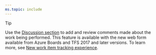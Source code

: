 ```yaml
---
ms.topic: include
---
```


> [!TIP]    
> Use the [Discussion section](/azure/devops/boards/work-items/work-item-form-controls#discussion) to add and review comments made about the work being performed. This feature is available with the new web form available from Azure Boards and TFS 2017 and later versions. To learn more, see [New work item tracking experience](/azure/devops/reference/process/new-work-item-experience). 